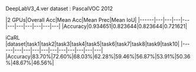 DeepLabV3_4.ver
dataset : PascalVOC 2012

|2 GPUs|Overall Acc|Mean Acc|Mean Prec|Mean IoU|
|------|---|---|---|---|---|---|---|---|---|---|
|Accuracy|0.934651|0.823644|0.823644|0.721621|


iCaRL
|dataset|task1|task2|task3|task4|task5|task6|task7|task8|task9|task10|
|------|---|---|---|---|---|---|---|---|---|---|
|Accuracy|83.70%|72.60%|68.03%|62.28%|59.46%|56.87%|53.91%|50.36%|48.67%|46.56%|
